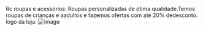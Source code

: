 Rc roupas e acessórios:
Roupas personalizadas de ótima qualidade.Temos roupas de crianças e aadultos e fazemos ofertas com até 20% dedesconto.
logo da loja:
![image](https://user-images.githubusercontent.com/113630328/194382460-303908f8-c4a5-4c9a-a17a-d23264ce98ac.png)
